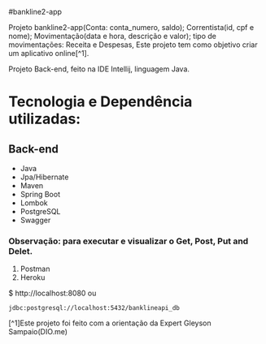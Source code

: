 #bankline2-app

Projeto bankline2-app(Conta: conta_numero, saldo); Correntista(id, cpf e nome); Movimentação(data e hora, descrição e valor); tipo de movimentações: Receita e Despesas, 
Este projeto tem como objetivo criar um aplicativo online[^1].

Projeto Back-end, feito na IDE Intellij, linguagem Java.

#  Tecnologia e Dependência utilizadas:
##  Back-end
-  Java  
-  Jpa/Hibernate
-  Maven
-  Spring Boot
-  Lombok
-  PostgreSQL
-  Swagger

###  Observação: para executar e visualizar o Get, Post, Put and Delet.
1. Postman
2. Heroku

$  http://localhost:8080 ou
```
jdbc:postgresql://localhost:5432/banklineapi_db
```

[^1]Este projeto foi feito com a orientação da Expert Gleyson Sampaio(DIO.me)

